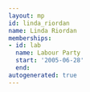 ```yaml
---
layout: mp
id: linda_riordan
name: Linda Riordan
memberships:
- id: lab
  name: Labour Party
  start: '2005-06-28'
  end: 
autogenerated: true
---
```

